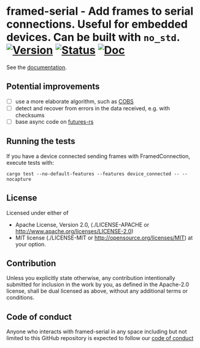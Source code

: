# framed-serial - Add frames to serial connections. Useful for embedded devices. Can be built with `no_std`. [![Version][version-img]][version-url] [![Status][status-img]][status-url] [![Doc][doc-img]][doc-url]

[version-img]: https://img.shields.io/crates/v/framed-serial.svg
[version-url]: https://crates.io/crates/framed-serial
[status-img]: https://travis-ci.org/astraw/framed-serial.svg?branch=master
[status-url]: https://travis-ci.org/astraw/framed-serial
[doc-img]: https://docs.rs/framed-serial/badge.svg
[doc-url]: https://docs.rs/framed-serial/

See the [documentation](https://docs.rs/framed-serial/).

## Potential improvements

- [ ] use a more elaborate algorithm, such as [COBS](https://crates.io/crates/cobs)
- [ ] detect and recover from errors in the data received, e.g. with checksums
- [ ] base async code on [futures-rs](https://github.com/alexcrichton/futures-rs)

## Running the tests

If you have a device connected sending frames with FramedConnection, execute
tests with:

    cargo test --no-default-features --features device_connected -- --nocapture

## License

Licensed under either of

* Apache License, Version 2.0,
  (./LICENSE-APACHE or http://www.apache.org/licenses/LICENSE-2.0)
* MIT license (./LICENSE-MIT or http://opensource.org/licenses/MIT)
  at your option.

## Contribution

Unless you explicitly state otherwise, any contribution intentionally
submitted for inclusion in the work by you, as defined in the Apache-2.0
license, shall be dual licensed as above, without any additional terms or
conditions.

## Code of conduct

Anyone who interacts with framed-serial in any space including but not limited to
this GitHub repository is expected to follow our
[code of conduct](https://github.com/astraw/framed-serial/blob/master/code_of_conduct.md)

